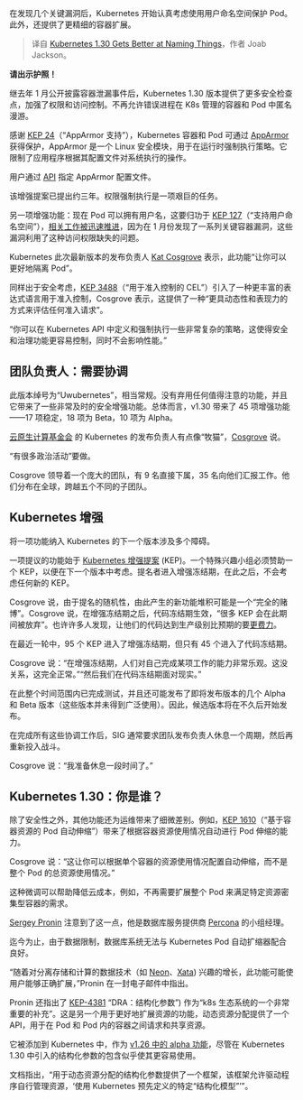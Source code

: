 
<!--
title: Kubernetes 1.30的命名更好了
cover: https://cdn.thenewstack.io/media/2024/04/22cfa2f9-kubernetes-1-30.png
-->

在发现几个关键漏洞后，Kubernetes 开始认真考虑使用用户命名空间保护 Pod。此外，还提供了更精细的容器扩展。

> 译自 [Kubernetes 1.30 Gets Better at Naming Things](https://thenewstack.io/kubernetes-1-30-gets-better-at-naming-things/)，作者 Joab Jackson。


**请出示护照！**

继去年 1 月公开披露容器泄漏事件后，Kubernetes 1.30 版本提供了更多安全检查点，加强了权限和访问控制。不再允许错误进程在 K8s 管理的容器和 Pod 中匿名漫游。

感谢 [KEP 24](https://github.com/kubernetes/enhancements/issues/24)（“AppArmor 支持”），Kubernetes 容器和 Pod 可通过 [AppArmor](https://apparmor.net/) 获得保护，AppArmor 是一个 Linux 安全模块，用于在运行时强制执行策略。它限制了应用程序根据其配置文件对系统执行的操作。

用户通过 [API](https://thenewstack.io/API-management/) 指定 AppArmor 配置文件。

该增强提案已提出约三年。权限强制执行是一项艰巨的任务。

另一项增强功能：现在 Pod 可以拥有用户名，这要归功于 [KEP 127](https://github.com/kubernetes/enhancements/tree/master/keps/sig-node/127-user-namespaces#summary)（“支持用户命名空间”），[相关工作被迅速推进](https://kubernetes.io/blog/2024/04/22/userns-beta/)，因为在 1 月份发现了一系列关键容器漏洞，这些漏洞利用了这种访问权限缺失的问题。

Kubernetes 此次最新版本的发布负责人 [Kat Cosgrove](https://github.com/katcosgrove) 表示，此功能“让你可以更好地隔离 Pod”。

同样出于安全考虑，[KEP 3488](https://github.com/kubernetes/enhancements/tree/master/keps/sig-api-machinery/3488-cel-admission-control#summary)（“用于准入控制的 CEL”）引入了一种更丰富的表达式语言用于准入控制，Cosgrove 表示，这提供了一种“更具动态性和表现力的方式来评估任何准入请求”。

“你可以在 Kubernetes API 中定义和强制执行一些非常复杂的策略，这使得安全和治理功能更容易控制，同时不会影响性能。”

## 团队负责人：需要协调

此版本绰号为“Uwubernetes”，相当常规。没有弃用任何值得注意的功能，并且它带来了一些非常及时的安全增强功能。总体而言，v1.30 带来了 45 项增强功能——17 项稳定，18 项为 Beta，10 项为 Alpha。

[云原生计算基金会](https://cncf.io/?utm_content=inline+mention) 的 Kubernetes 的发布负责人有点像“牧猫”，[Cosgrove](https://github.com/katcosgrove) 说。

“有很多政治活动”要做。

Cosgrove 领导着一个庞大的团队，有 9 名直接下属，35 名向他们汇报工作。他们分布在全球，跨越五个不同的子团队。

## Kubernetes 增强

将一项功能纳入 Kubernetes 的下一个版本涉及多个障碍。

一项提议的功能始于 [Kubernetes 增强提案](https://www.kubernetes.dev/resources/keps/) (KEP)。一个特殊兴趣小组必须赞助一个 KEP，以便在下一个版本中考虑。提名者进入增强冻结期，在此之后，不会考虑任何新的 KEP。

Cosgrove 说，由于提名的随机性，由此产生的新功能堆积可能是一个“完全的赌博”。Cosgrove 说，在增强冻结期之后，代码冻结期生效，“很多 KEP 会在此期间被放弃”。也许许多人发现，让他们的代码达到生产级别比预期的要[更费力](https://thenewstack.io/5-lessons-from-linkedins-first-foray-into-genai-development/)。

在最近一轮中，95 个 KEP 进入了增强冻结期，但只有 45 个进入了代码冻结期。

Cosgrove 说：“在增强冻结期，人们对自己完成某项工作的能力非常乐观。这没关系，这完全正常。”“然后我们在代码冻结期面对现实。”

在此整个时间范围内已完成测试，并且还可能发布了即将发布版本的几个 Alpha 和 Beta 版本（这些版本并未得到广泛使用）。因此，候选版本将在不久后开始发布。

在完成所有这些协调工作后，SIG 通常要求团队发布负责人休息一个周期，然后再重新投入战斗。

Cosgrove 说：“我准备休息一段时间了。”

## Kubernetes 1.30：你是谁？

除了安全性之外，其他功能还为运维带来了细微差别。例如，[KEP 1610](https://github.com/kubernetes/enhancements/issues/1610)（“基于容器资源的 Pod 自动伸缩”）带来了根据容器资源使用情况自动进行 Pod 伸缩的能力。

Cosgrove 说：“这让你可以根据单个容器的资源使用情况配置自动伸缩，而不是整个 Pod 的总资源使用情况。”

这种微调可以帮助降低云成本，例如，不再需要扩展整个 Pod 来满足特定资源密集型容器的需求。

[Sergey Pronin](https://www.linkedin.com/in/sergeypronin/?originalSubdomain=ru) 注意到了这一点，他是数据库服务提供商 [Percona](https://www.percona.com/?utm_content=inline+mention) 的小组经理。

迄今为止，由于数据限制，数据库系统无法与 Kubernetes Pod 自动扩缩器配合良好。

“随着对分离存储和计算的数据技术（如 [Neon](https://thenewstack.io/neon-branching-in-serverless-postgresql/)、[Xata](https://thenewstack.io/automatically-generate-types-for-your-postgresql-database/)) 兴趣的增长，此功能可能使用户能够正确扩展，”Pronin 在一封电子邮件中指出。

Pronin 还指出了 [KEP-4381](https://github.com/kubernetes/enhancements/issues/4381) “DRA：结构化参数”) 作为“k8s 生态系统的一个非常重要的补充”。这是另一个用于更好地扩展资源的功能，动态资源分配提供了一个 API，用于在 Pod 和 Pod 内的容器之间请求和共享资源。

它被添加到 Kubernetes 中，作为 [v1.26 中的 alpha 功能](https://kubernetes.io/docs/concepts/scheduling-eviction/dynamic-resource-allocation/)，尽管在 Kubernetes 1.30 中引入的结构化参数的包含似乎使其更容易使用。

文档指出，“用于动态资源分配的结构化参数提供了一个框架，该框架允许驱动程序自行管理资源，‘使用 Kubernetes 预先定义的特定“结构化模型”’”。
